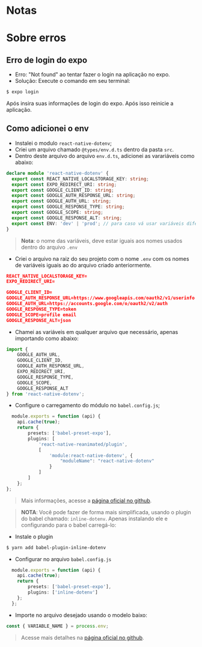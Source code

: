 # Notas

# Sobre erros

## Erro de login do expo
- Erro: "Not found" ao tentar fazer o login na aplicação no expo. 
- Solução: Execute o comando em seu terminal: 
```bash
$ expo login
```
Após insira suas informações de login do expo. Após isso reinicie a aplicação.

## Como adicionei o env
- Instalei o modulo ``react-native-dotenv``;
- Criei um arquivo chamado ``@types/env.d.ts`` dentro da pasta ``src``.
- Dentro deste arquivo do arquivo ``env.d.ts``, adicionei as varariáveis como abaixo:

```ts
declare module 'react-native-dotenv' {
  export const REACT_NATIVE_LOCALSTORAGE_KEY: string;
  export const EXPO_REDIRECT_URI: string;
  export const GOOGLE_CLIENT_ID: string;
  export const GOOGLE_AUTH_RESPONSE_URL: string;
  export const GOOGLE_AUTH_URL: string;
  export const GOOGLE_RESPONSE_TYPE: string;
  export const GOOGLE_SCOPE: string;
  export const GOOGLE_RESPONSE_ALT: string;
  export const ENV: 'dev' | 'prod'; // para caso vá usar variáveis diferentes para dev e produção
}
```
> **Nota**: o nome das variáveis, deve estar iguais aos nomes usados dentro do arquivo ``.env``

- Criei o arquivo na raiz do seu projeto com o nome ``.env`` com os nomes de variáveis iguais ao do arquivo criado anteriormente.

```json
REACT_NATIVE_LOCALSTORAGE_KEY=
EXPO_REDIRECT_URI=

GOOGLE_CLIENT_ID=
GOOGLE_AUTH_RESPONSE_URL=https://www.googleapis.com/oauth2/v1/userinfo
GOOGLE_AUTH_URL=https://accounts.google.com/o/oauth2/v2/auth
GOOGLE_RESPONSE_TYPE=token
GOOGLE_SCOPE=profile email
GOOGLE_RESPONSE_ALT=json
```
- Chamei as variáveis em qualquer arquivo que necessário, apenas importando como abaixo: 
```ts
import {
    GOOGLE_AUTH_URL,
    GOOGLE_CLIENT_ID,
    GOOGLE_AUTH_RESPONSE_URL,
    EXPO_REDIRECT_URI,
    GOOGLE_RESPONSE_TYPE,
    GOOGLE_SCOPE,
    GOOGLE_RESPONSE_ALT
} from 'react-native-dotenv';
```
- Configure o carregamento do módulo no ``babel.config.js``;
```ts
  module.exports = function (api) {
    api.cache(true);
    return {
        presets: ['babel-preset-expo'],
        plugins: [
            'react-native-reanimated/plugin',
            [
                'module:react-native-dotenv', {
                    "moduleName": "react-native-dotenv"
                }
            ]
        ]
    };
};
```
> Mais informações, acesse a [página oficial no github](https://github.com/goatandsheep/react-native-dotenv).

> **NOTA**: Você pode fazer de forma mais simplificada, usando o plugin do babel chamado: ``inline-dotenv``. Apenas instalando ele e configurando para o babel carregá-lo: 

- Instale o plugin
```bash 
$ yarn add babel-plugin-inline-dotenv
```
- Configurar no arquivo ``babel.config.js``

```ts
  module.exports = function (api) {
    api.cache(true);
    return {
        presets: ['babel-preset-expo'],
        plugins: ['inline-dotenv']
    };
  };
``` 

- Importe no arquivo desejado usando o modelo baixo: 
```ts
const { VARIABLE_NAME } = process.env;
```

> Acesse mais detalhes na [página oficial no github](https://github.com/brysgo/babel-plugin-inline-dotenv#readme).